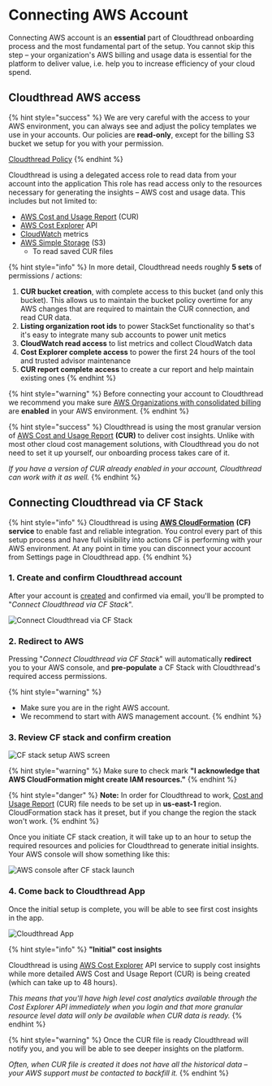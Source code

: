 # Connecting AWS Account

Connecting AWS account is an **essential** part of Cloudthread onboarding process and the most fundamental part of the setup. You cannot skip this step – your organization's AWS billing and usage data is essential for the platform to deliver value, i.e. help you to increase efficiency of your cloud spend.

## Cloudthread AWS access

{% hint style="success" %}
We are very careful with the access to your AWS environment, you can always see and adjust the policy templates we use in your accounts. Our policies are **read-only**, except for the billing S3 bucket we setup for you with your permission.

[Cloudthread Policy](../policy\_cfn\_cldthrd.yaml)
{% endhint %}

Cloudthread is using a delegated access role to read data from your account into the application This role has read access only to the resources necessary for generating the insights – AWS cost and usage data. This includes but not limited to:

* [AWS Cost and Usage Report](https://aws.amazon.com/aws-cost-management/aws-cost-and-usage-reporting/) (CUR)
* [AWS Cost Explorer](https://aws.amazon.com/aws-cost-management/aws-cost-explorer/) API
* [CloudWatch](https://aws.amazon.com/cloudwatch/) metrics
* [AWS Simple Storage](https://aws.amazon.com/s3) (S3)
  * To read saved CUR files

{% hint style="info" %}
In more detail, Cloudthread needs roughly **5 sets** of permissions / actions:

1. **CUR bucket creation**, with complete access to this bucket (and only this bucket). This allows us to maintain the bucket policy overtime for any AWS changes that are required to maintain the CUR connection, and read CUR data.
2. **Listing organization root ids** to power StackSet functionality so that's it's easy to integrate many sub accounts to power unit metics
3. **CloudWatch read access** to list metrics and collect CloudWatch data
4. **Cost Explorer complete access** to power the first 24 hours of the tool and trusted advisor maintenance
5. **CUR report complete access** to create a cur report and help maintain existing ones
{% endhint %}

{% hint style="warning" %}
Before connecting your account to Cloudthread we recommend you make sure [AWS Organizations with consolidated billing](https://aws.amazon.com/organizations/) are **enabled** in your AWS environment.
{% endhint %}

{% hint style="success" %}
Cloudthread is using the most granular version of [AWS Cost and Usage Report](https://aws.amazon.com/aws-cost-management/aws-cost-and-usage-reporting/) **(CUR)** to deliver cost insights. Unlike with most other cloud cost management solutions, with Cloudthread you do not need to set it up yourself, our onboarding process takes care of it.

_If you have a version of CUR already enabled in your account, Cloudthread can work with it as well._
{% endhint %}

## Connecting Cloudthread via CF Stack

{% hint style="info" %}
Cloudthread is using [**AWS CloudFormation**](https://aws.amazon.com/cloudformation/) **(CF)** **service** to enable fast and reliable integration. You control every part of this setup process and have full visibility into actions CF is performing with your AWS environment. At any point in time you can disconnect your account from Settings page in Cloudthread app.
{% endhint %}

### 1. Create and confirm Cloudthread account

After your account is [created](https://app.core.cloudthread.io/sign-up/) and confirmed via email, you'll be prompted to "_Connect Cloudthread via CF Stack_".

![Connect Cloudthread via CF Stack](../.gitbook/assets/connecting-aws-account\_\_1\_cf\_stack\_page.png)

### 2. Redirect to AWS

Pressing "_Connect Cloudthread via CF Stack_" will automatically **redirect** you to your AWS console, and **pre-populate** a CF Stack with Cloudthread's required access permissions.

{% hint style="warning" %}
* Make sure you are in the right AWS account.
* We recommend to start with AWS management account.
{% endhint %}

### 3. Review CF stack and confirm creation

![CF stack setup AWS screen](https://archbee-image-uploads.s3.amazonaws.com/c7\_e5ZVbCODT0rr09z9Gx/cpr-c6EyGtNIdzG6Pzk9E\_image.png)

{% hint style="warning" %}
Make sure to check mark **"I acknowledge that AWS CloudFormation might create IAM resources."**
{% endhint %}

{% hint style="danger" %}
**Note:** In order for Cloudthread to work, [Cost and Usage Report](https://docs.aws.amazon.com/cur/latest/userguide/what-is-cur.html) (CUR) file needs to be set up in **us-east-1** region. CloudFormation stack has it preset, but if you change the region the stack won't work.
{% endhint %}

Once you initiate CF stack creation, it will take up to an hour to setup the required resources and policies for Cloudthread to generate initial insights. Your AWS console will show something like this:

![AWS console after CF stack launch](https://archbee-image-uploads.s3.amazonaws.com/c7\_e5ZVbCODT0rr09z9Gx/9ZyRUNWNOupFwOa5b55Ey\_image.png)

### 4. Come back to Cloudthread App

Once the initial setup is complete, you will be able to see first cost insights in the app.

![Cloudthread App](../.gitbook/assets/connecting-aws-account\_\_default\_cost\_view.png)

{% hint style="info" %}
**"Initial" cost insights**

Cloudthread is using [AWS Cost Explorer](https://aws.amazon.com/aws-cost-management/aws-cost-explorer/) API service to supply cost insights while more detailed AWS Cost and Usage Report (CUR) is being created (which can take up to 48 hours).

_This means that you'll have high level cost analytics available through the Cost Explorer API immediately when you login and that more granular resource level data will only be available when CUR data is ready._
{% endhint %}

{% hint style="warning" %}
Once the CUR file is ready Cloudthread will notify you, and you will be able to see deeper insights on the platform.

_Often, when CUR file is created it does not have all the historical data – your AWS support must be contacted to backfill it._
{% endhint %}
